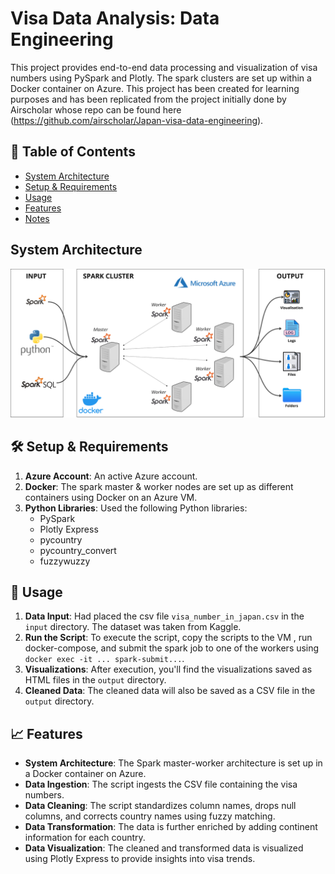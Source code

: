 # Visa Data Analysis: Data Engineering
This project provides end-to-end data processing and visualization of visa numbers using PySpark and Plotly. The spark clusters are set up within a Docker container on Azure. This project has been created for learning purposes and has been replicated from the project initially done by Airscholar whose repo can be found here (https://github.com/airscholar/Japan-visa-data-engineering).

## 📝 Table of Contents
- [System Architecture](#system-architecture)
- [Setup & Requirements](#-setup--requirements)
- [Usage](#-usage)
- [Features](#-features)
- [Notes](#-notes)

## System Architecture
![System Architecture](Sparkcluster_architecture.png)

## 🛠 Setup & Requirements
1. **Azure Account**: An active Azure account.
2. **Docker**: The spark master & worker nodes are set up as different containers using Docker on an Azure VM.
3. **Python Libraries**: Used the following Python libraries:
   - PySpark
   - Plotly Express
   - pycountry
   - pycountry_convert
   - fuzzywuzzy

## 🚀 Usage
1. **Data Input**: Had placed the csv file `visa_number_in_japan.csv` in the `input` directory. The dataset was taken from Kaggle.
2. **Run the Script**: To execute the script, copy the scripts to the VM , run docker-compose, and submit the spark job to one of the workers using `docker exec -it ... spark-submit...`.
3. **Visualizations**: After execution, you'll find the visualizations saved as HTML files in the `output` directory.
4. **Cleaned Data**: The cleaned data will also be saved as a CSV file in the `output` directory.
   
## 📈 Features
- **System Architecture**: The Spark master-worker architecture is set up in a Docker container on Azure.
- **Data Ingestion**: The script ingests the CSV file containing the visa numbers.
- **Data Cleaning**: The script standardizes column names, drops null columns, and corrects country names using fuzzy matching.
- **Data Transformation**: The data is further enriched by adding continent information for each country.
- **Data Visualization**: The cleaned and transformed data is visualized using Plotly Express to provide insights into visa trends.
